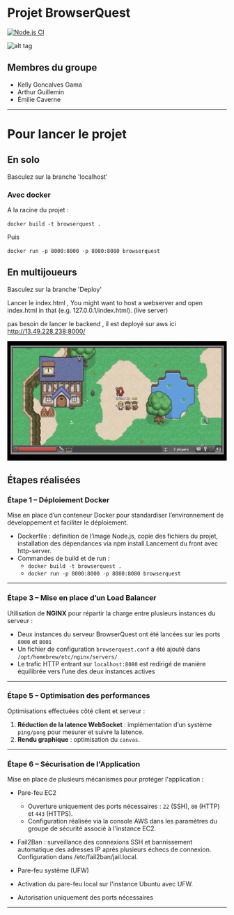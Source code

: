 # Projet BrowserQuest

[![Node.js CI](https://github.com/nenuadrian/BrowserQuest/actions/workflows/node.js.yml/badge.svg)](https://github.com/nenuadrian/BrowserQuest/actions/workflows/node.js.yml)

![alt tag](https://raw.github.com/nenuadrian/BrowserQuest/master/screens/1.png)

## Membres du groupe

- Kelly Goncalves Gama
- Arthur Guillemin
- Émilie Caverne

---
# Pour lancer le projet 

## En solo

Basculez sur la branche 'localhost'
### Avec docker 
A la racine du projet : 

`docker build -t browserquest .`

Puis 

`docker run -p 8000:8000 -p 8080:8080 browserquest`

## En multijoueurs

Basculez sur la branche 'Deploy'

Lancer le index.html , You might want to host a webserver and open index.html in that (e.g. 127.0.0.1/index.html). (live server)

pas besoin de lancer le backend , il est deployé sur aws ici http://13.49.228.238:8000/ 

![alt tag](https://github.com/emilie-caverne/BrowserQuest/blob/main/screens/5.png)


## Étapes réalisées



### Étape 1 – Déploiement Docker

Mise en place d’un conteneur Docker pour standardiser l’environnement de développement et faciliter le déploiement.

- Dockerfile : définition de l’image Node.js, copie des fichiers du projet, installation des dépendances via npm install.Lancement du front avec http-server.
- Commandes de build et de run :
    - `docker build -t browserquest .`
    - `docker run -p 8000:8000 -p 8080:8080 browserquest`
---

### Étape 3 – Mise en place d’un Load Balancer

Utilisation de **NGINX** pour répartir la charge entre plusieurs instances du serveur :

- Deux instances du serveur BrowserQuest ont été lancées sur les ports `8000` et `8001`
- Un fichier de configuration `browserquest.conf` a été ajouté dans `/opt/homebrew/etc/nginx/servers/`
- Le trafic HTTP entrant sur `localhost:8080` est redirigé de manière équilibrée vers l’une des deux instances actives

---

### Étape 5 – Optimisation des performances

Optimisations effectuées côté client et serveur :

1. **Réduction de la latence WebSocket** : implémentation d’un système `ping/pong` pour mesurer et suivre la latence.
2. **Rendu graphique** : optimisation du `canvas`.

---

 ### Étape 6 – Sécurisation de l'Application

Mise en place de plusieurs mécanismes pour protéger l'application :

- Pare-feu EC2
    - Ouverture uniquement des ports nécessaires : `22` (SSH), `80` (HTTP) et `443` (HTTPS).
    - Configuration réalisée via la console AWS dans les paramètres du groupe de sécurité associé à l'instance EC2. 
- Fail2Ban : surveillance des connexions SSH et bannissement automatique des adresses IP après plusieurs échecs de connexion. Configuration dans /etc/fail2ban/jail.local.

- Pare-feu système (UFW)
- Activation du pare-feu local sur l'instance Ubuntu avec UFW.
- Autorisation uniquement des ports nécessaires

---
